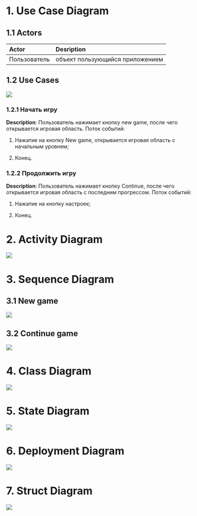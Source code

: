 # 1. Use Case Diagram

## 1.1 Actors 
  
  Actor | Desription
:-----|:----------
Пользователь  | объект пользующийся приложением

## 1.2 Use Cases
<img src="https://github.com/vasiliy-voronich/projecttritpo/blob/master/diagrams/use%20case%20(structuring%20template).png">



### 1.2.1 Начать игру

**Description**: Пользователь нажимает кнопку new game,  после чего открывается игровая область.
Поток событий:

1. Нажатие на кнопку New game, открывается игровая область с начальным уровнем;

2. Конец.



### 1.2.2 Продолжить игру

**Description**: Пользователь нажимает кнопку Continue,  после чего открывается игровая область с последним прогрессом.
Поток событий:

1. Нажатие на кнопку настроек;

2. Конец.




# 2. Activity Diagram 

<img src="https://github.com/vasiliy-voronich/projecttritpo/blob/master/diagrams/Activity%20Diagram%20New.png">


# 3. Sequence Diagram
## 3.1 New game
<img src="https://github.com/vasiliy-voronich/projecttritpo/blob/master/diagrams/Sequence%20new.png">

## 3.2 Continue game
<img src="https://github.com/vasiliy-voronich/projecttritpo/blob/master/diagrams/Sequence%20cont.png">


# 4. Class Diagram
<img src="https://github.com/vasiliy-voronich/projecttritpo/blob/master/diagrams/ClassD.png">


# 5. State Diagram
<img src="https://github.com/vasiliy-voronich/projecttritpo/blob/master/diagrams/StateD.png">


# 6. Deployment Diagram
<img src="https://github.com/vasiliy-voronich/projecttritpo/blob/master/diagrams/Deployment%20DiagramNew.png">

# 7. Struct Diagram
<img src="https://github.com/vasiliy-voronich/projecttritpo/blob/master/diagrams/StractDiagram.png">
